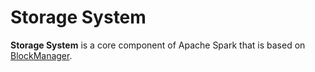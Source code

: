 # Storage System

**Storage System** is a core component of Apache Spark that is based on [BlockManager](BlockManager.md).
